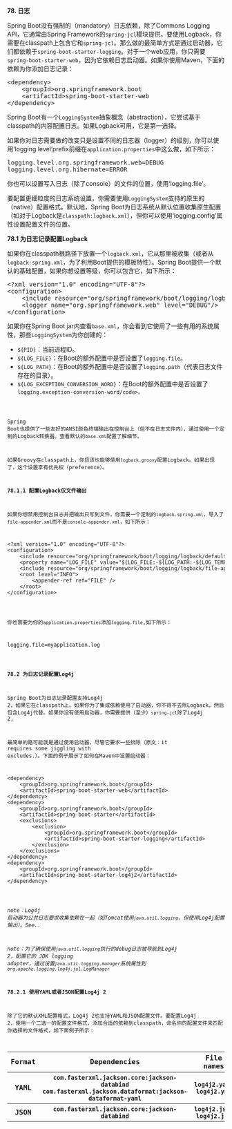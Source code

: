 **78. 日志**

Spring Boot没有强制的（mandatory）日志依赖，除了Commons Logging API，它通常由Spring Framework的<code>spring-jcl</code>模块提供。要使用Logback，你需要在classpath上包含它和<code>spring-jcl</code>。那么做的最简单方式是通过启动器，它们都依赖于<code>spring-boot-starter-logging</code>。对于一个web应用，你只需要<code>spring-boot-starter-web</code>，因为它依赖日志启动器。如果你使用Maven，下面的依赖为你添加日志记录：

<pre>
&lt;dependency>
	&lt;groupId>org.springframework.boot</groupId>
	&lt;artifactId>spring-boot-starter-web</artifactId>
&lt;/dependency>
</pre>

Spring Boot有一个<code>LoggingSystem</code>抽象概念（abstraction），它尝试基于classpath的内容配置日志。如果Logback可用，它是第一选择。

如果你对日志需要做的改变只是设置不同的日志器（logger）的级别，你可以使用‘logging.level’prefix前缀在<code>application.properties</code>中这么做，如下所示：

<pre>
logging.level.org.springframework.web=DEBUG
logging.level.org.hibernate=ERROR
</pre>

你也可以设置写入日志（除了console）的文件的位置，使用‘logging.file’。

要配置更细粒度的日志系统设置，你需要使用<code>LoggingSystem</code>支持的原生的（native）配置格式。默认地，Spring Boot为日志系统从默认位置收集原生配置（如对于Logback是<code>classpath:logback.xml</code>），但你可以使用‘logging.config’属性设置配置文件的位置。

**78.1 为日志记录配置Logback**

如果你在classpath根路径下放置一个<code>logback.xml</code>，它从那里被收集（或者从<code>logback-spring.xml</code>，为了利用Boot提供的模板特性）。Spring Boot提供一个默认的基础配置，如果你想设置等级，你可以包含它，如下所示：

<pre>
&lt;?xml version="1.0" encoding="UTF-8"?>
&lt;configuration>
	&lt;include resource="org/springframework/boot/logging/logback/base.xml"/>
	&lt;logger name="org.springframework.web" level="DEBUG"/>
&lt;/configuration>
</pre>

如果你在Spring Boot jar内查看<code>base.xml</code>，你会看到它使用了一些有用的系统属性，那些<code>LoggingSystem</code>为你创建的：
* <code>${PID}</code>：当前进程ID。
* <code>${LOG_FILE}</code>：在Boot的额外配置中是否设置了<code>logging.file</code>。
* <code>${LOG_PATH}</code>：在Boot的额外配置中是否设置了<code>logging.path</code>（代表日志文件存在的目录）。
* <code>${LOG_EXCEPTION_CONVERSION_WORD}</code>：在Boot的额外配置中是否设置了<code>logging.exception-conversion-word/code>。

Spring Boot也提供了一些友好的ANSI颜色终端输出在控制台上（但不在日志文件内），通过使用一个定制的Logback转换器。查看默认的<code>base.xml</code>配置了解细节。

如果Groovy在classpath上，你应该也能够使用<code>logback.groovy</code>配置Logback。如果出现了，这个设置享有优先权（preference）。

**78.1.1 配置Logback仅文件输出**

如果你想禁用控制台日志并把输出只写到文件，你需要一个定制的<code>logback-spring.xml</code>，导入了<code>file-appender.xml</code>而不是<code>console-appender.xml</code>，如下所示：

<pre>
&lt;?xml version="1.0" encoding="UTF-8"?>
&lt;configuration>
	&lt;include resource="org/springframework/boot/logging/logback/defaults.xml" />
	&lt;property name="LOG_FILE" value="${LOG_FILE:-${LOG_PATH:-${LOG_TEMP:-${java.io.tmpdir:-/tmp}}/}spring.log}"/>
	&lt;include resource="org/springframework/boot/logging/logback/file-appender.xml" />
	&lt;root level="INFO">
		&lt;appender-ref ref="FILE" />
	&lt;/root>
&lt;/configuration>
</pre>

你也需要为你的<code>application.properties</code>添加<code>logging.file</code>,如下所示：

<pre>
logging.file=myapplication.log
</pre>

**78.2 为日志记录配置Log4j**

Spring Boot为日志记录配置支持Log4j 2，如果它在classpath上。如果你为了集成依赖使用了启动器，你不得不去除Logback，然后包含Log4j代替。如果你没有使用启动器，你需要提供（至少）<code>spring-jcl</code>除了Log4j 2.

最简单的路可能就是通过使用启动器，尽管它要求一些排除（原文：it requires some jiggling with excludes.）。下面的例子展示了如何在Maven中设置启动器：

<pre>
&lt;dependency>
	&lt;groupId>org.springframework.boot&lt;/groupId>
	&lt;artifactId>spring-boot-starter-web&lt;/artifactId>
&lt;/dependency>
&lt;dependency>
	&lt;groupId>org.springframework.boot&lt;/groupId>
	&lt;artifactId>spring-boot-starter&lt;/artifactId>
	&lt;exclusions>
		&lt;exclusion>
			&lt;groupId>org.springframework.boot&lt;/groupId>
			&lt;artifactId>spring-boot-starter-logging&lt;/artifactId>
		&lt;/exclusion>
	&lt;/exclusions>
&lt;/dependency>
&lt;dependency>
	&lt;groupId>org.springframework.boot&lt;/groupId>
	&lt;artifactId>spring-boot-starter-log4j2&lt;/artifactId>
&lt;/dependency>
</pre>

*note：Log4j 启动器为公共日志要求收集依赖在一起（如Tomcat使用<code>java.util.logging</code>，但使用Log4j配置输出）。See..*

*note：为了确保使用<code>java.util.logging</code>执行的debug日志被导航到Log4j 2，配置它的 JDK logging adapter，通过设置<code>java.util.logging.manager</code>系统属性到<code>org.apache.logging.log4j.jul.LogManager</code>*

**78.2.1 使用YAML或者JSON配置Log4j 2**

除了它的默认XML配置格式，Log4j 2也支持YAML和JSON配置文件。要配置Log4j 2，使用一个二选一的配置文件格式，添加合适的依赖到classpath，命名你的配置文件来匹配你选择的文件格式，如下面例子所示：

<table>
<tr><th>Format</th>
<th>Dependencies</th>
<th>File names</th></tr>
<tr><th>YAML</th>
<th><code>com.fasterxml.jackson.core:jackson-databind</code>
<code>com.fasterxml.jackson.dataformat:jackson-dataformat-yaml</code></th>
<th><code>log4j2.yaml</code>
<code>log4j2.yml</code></th></tr>
<tr><th>JSON</th>
<th><code>com.fasterxml.jackson.core:jackson-databind</code></th>
<th><code>log4j2.json</code>
<code>log4j2.jsn</code></th></tr>
</table>
